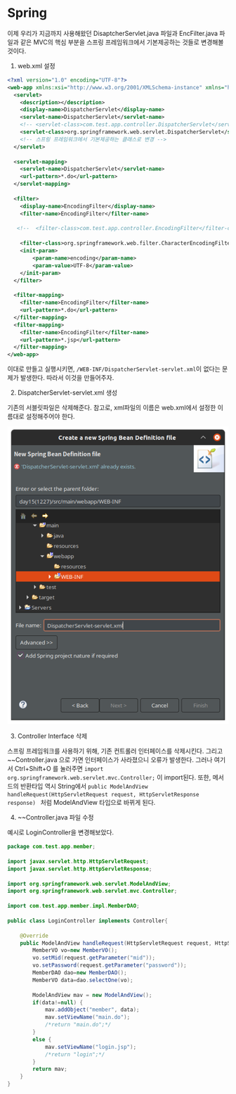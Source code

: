 # Spring 

이제 우리가 지금까지 사용해왔던 DisaptcherServlet.java 파일과 EncFilter.java 파일과 같은 MVC의 핵심 부분을 스프링 프레임워크에서 기본제공하는 것들로 변경해볼 것이다. 

1. web.xml 설정

```xml
<?xml version="1.0" encoding="UTF-8"?>
<web-app xmlns:xsi="http://www.w3.org/2001/XMLSchema-instance" xmlns="http://java.sun.com/xml/ns/javaee" xsi:schemaLocation="http://java.sun.com/xml/ns/javaee https://java.sun.com/xml/ns/javaee/web-app_2_5.xsd" version="2.5">
  <servlet>
    <description></description>
    <display-name>DispatcherServlet</display-name>
    <servlet-name>DispatcherServlet</servlet-name>
    <!-- <servlet-class>com.test.app.controller.DispatcherServlet</servlet-class> -->
    <servlet-class>org.springframework.web.servlet.DispatcherServlet</servlet-class>
    <!-- 스프링 프레임워크에서 기본제공하는 클래스로 변경 -->
  </servlet>
  
  <servlet-mapping>
    <servlet-name>DispatcherServlet</servlet-name>
    <url-pattern>*.do</url-pattern>
  </servlet-mapping>
  
  <filter>
    <display-name>EncodingFilter</display-name>
    <filter-name>EncodingFilter</filter-name>
    
   <!--  <filter-class>com.test.app.controller.EncodingFilter</filter-class> -->
   
 	<filter-class>org.springframework.web.filter.CharacterEncodingFilter</filter-class>
 	<init-param>
 		<param-name>encoding</param-name>
 		<param-value>UTF-8</param-value>
 	</init-param>
  </filter>
 
  <filter-mapping>
    <filter-name>EncodingFilter</filter-name>
    <url-pattern>*.do</url-pattern>
  </filter-mapping>
  <filter-mapping>
    <filter-name>EncodingFilter</filter-name>
    <url-pattern>*.jsp</url-pattern>
  </filter-mapping>
</web-app>
```
이대로 만들고 실행시키면, `/WEB-INF/DispatcherServlet-servlet.xml`이 없다는 문제가 발생한다. 따라서 이것을 만들어주자. 


2. DispatcherServlet-servlet.xml 생성 

기존의 서블릿파일은 삭제해준다. 
참고로, xml파일의 이름은 web.xml에서 설정한 이름대로 설정해주어야 한다. 

![ds](./images/DispatcherServlet.png)

3. Controller Interface 삭제 

스프링 프레임워크를 사용하기 위해, 기존 컨트롤러 인터페이스를 삭제시킨다. 그리고 ~~Controller.java 으로 가면 인터페이스가 사라졌으니 오류가 발생한다. 그러나 여기서 Ctrl+Shift+O 를 눌러주면 `import org.springframework.web.servlet.mvc.Controller;` 이 import된다. 또한, 메서드의 반환타입 역시 String에서 `public ModelAndView handleRequest(HttpServletRequest request, HttpServletResponse response) ` 처럼 ModelAndView 타입으로 바뀌게 된다. 

4. ~~Controller.java 파일 수정 

예시로 LoginController을 변경해보았다. 

```java
package com.test.app.member;

import javax.servlet.http.HttpServletRequest;
import javax.servlet.http.HttpServletResponse;

import org.springframework.web.servlet.ModelAndView;
import org.springframework.web.servlet.mvc.Controller;

import com.test.app.member.impl.MemberDAO;

public class LoginController implements Controller{

	@Override
	public ModelAndView handleRequest(HttpServletRequest request, HttpServletResponse response) {
		MemberVO vo=new MemberVO();
		vo.setMid(request.getParameter("mid"));
		vo.setPassword(request.getParameter("password"));
		MemberDAO dao=new MemberDAO();
		MemberVO data=dao.selectOne(vo);
		
		ModelAndView mav = new ModelAndView();	
		if(data!=null) {
            mav.addObject("member", data);
			mav.setViewName("main.do");	
			/*return "main.do";*/
		}
		else {
			mav.setViewName("login.jsp");
			/*return "login";*/
		}
		return mav;
	}
}
```
